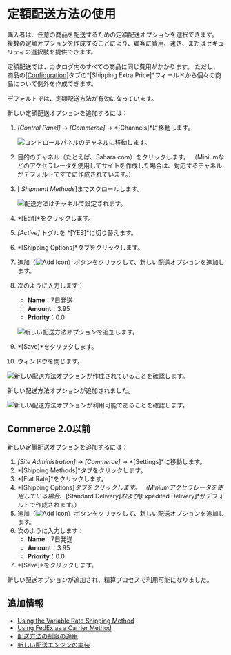 # 定額配送方法の使用

購入者は、任意の商品を配送するための定額配送オプションを選択できます。 複数の定額オプションを作成することにより、顧客に費用、速さ、またはセキュリティの選択肢を提供できます。

定額配送では、カタログ内のすべての商品に同じ費用がかかります。 ただし、商品の[[Configuration]](../../managing-a-catalog/managing-inventory/product-inventory-configuration-reference.md)タブの*[Shipping Extra Price]*フィールドから個々の商品について例外を作成できます。

デフォルトでは、定額配送方法が有効になっています。

新しい定額配送オプションを追加するには：

1.  *[Control Panel]* → *[Commerce]* → *[Channels]*に移動します。

    ![コントロールパネルのチャネルに移動します。](./using-the-flat-rate-shipping-method/images/02.png)

2.  目的のチャネル（たとえば、Sahara.com）をクリックします。 （Miniumなどのアクセラレータを使用してサイトを作成した場合は、対応するチャネルがデフォルトですでに作成されています。）

3.  [ *Shipment Methods*]までスクロールします。

    ![配送方法はチャネルで設定されます。](./using-the-flat-rate-shipping-method/images/03.png)

4.  *[Edit]*をクリックします。

5.  *[Active]* トグルを *[YES]*に切り替えます。

6.  *[Shipping Options]*タブをクリックします。

7.  追加（![Add Icon](../../images/icon-add.png)）ボタンをクリックして、新しい配送オプションを追加します。

8.  次のように入力します：

      - **Name**：7日発送
      - **Amount**：3.95
      - **Priority**：0.0

    ![新しい配送方法オプションを追加します。](./using-the-flat-rate-shipping-method/images/04.png)

9.  *[Save]*をクリックします。

10. ウィンドウを閉じます。

![新しい配送方法オプションが作成されていることを確認します。](./using-the-flat-rate-shipping-method/images/05.png)

新しい配送方法オプションが追加されました。

![新しい配送方法オプションが利用可能であることを確認します。](./using-the-flat-rate-shipping-method/images/06.png)

## Commerce 2.0以前

新しい定額配送オプションを追加するには：

1.  *[Site Administration]* → *[Commerce]* → *[Settings]*に移動します。
2.  *[Shipping Methods]*タブをクリックします。
3.  *[Flat Rate]*をクリックします。
4.  *[Shipping Options]*タブをクリックします。 （Miniumアクセラレータを使用している場合、*[Standard Delivery]*および*[Expedited Delivery]*がデフォルトで作成されます。）
5.  追加（![Add Icon](../../images/icon-add.png)）ボタンをクリックして、新しい配送オプションを追加します。
6.  次のように入力します：
      - **Name**：7日発送
      - **Amount**：3.95
      - **Priority**：0.0
7.  *[Save]*をクリックします。

新しい配送オプションが追加され、精算プロセスで利用可能になりました。

## 追加情報

  - [Using the Variable Rate Shipping Method](./using-the-variable-rate-shipping-method.md)
  - [Using FedEx as a Carrier Method](./using-the-fedex-shipping-method.md)
  - [配送方法の制限の適用](./applying-shipping-method-restrictions.md)
  - [新しい配送エンジンの実装](../../developer-guide/tutorials/implementing-a-new-shipping-engine.md)
